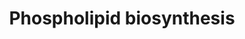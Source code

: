 ---
annotations:
- id: PW:0000354
  parent: classic metabolic pathway
  type: Pathway Ontology
  value: glycerophospholipid metabolic pathway
- id: PW:0000002
  parent: classic metabolic pathway
  type: Pathway Ontology
  value: classic metabolic pathway
- id: PW:0000010
  parent: classic metabolic pathway
  type: Pathway Ontology
  value: lipid metabolic pathway
authors:
- Linda24012000
- DeSl
description: This phospholipid biosynthesis shows a schematic overview of the major
  pathways for phospholipid biosynthesis in yeast. The mainphospholipid biosynthesis
  pathway included in this figure is;  phosphatidylcholine/phosphatidyl- ethanolamine
  (PC/PE) reacylation pathway. This figure shows the conversions and enzymatic reactions
  recquired for the PC/PE pathway.
last-edited: 2022-12-10
organisms:
- Saccharomyces cerevisiae
redirect_from:
- /index.php/Pathway:WP5201
- /instance/WP5201
- /instance/WP5201_r122220
revision: r122220
schema-jsonld:
- '@context': https://schema.org/
  '@id': https://wikipathways.github.io/pathways/WP5201.html
  '@type': Dataset
  creator:
    '@type': Organization
    name: WikiPathways
  description: This phospholipid biosynthesis shows a schematic overview of the major
    pathways for phospholipid biosynthesis in yeast. The mainphospholipid biosynthesis
    pathway included in this figure is;  phosphatidylcholine/phosphatidyl- ethanolamine
    (PC/PE) reacylation pathway. This figure shows the conversions and enzymatic reactions
    recquired for the PC/PE pathway.
  keywords:
  - ALE1
  - CDP-DAG
  - CDP-choline
  - CDP-ethanolamine(1−)
  - CDS1
  - CHO1
  - CL
  - CPT1
  - Choline
  - DAG
  - DHAP
  - DPP1
  - G3P
  - GIT1
  - GPC
  - GPCAT
  - GPE
  - GPT2
  - HNM1
  - LPA
  - LPC
  - LPE
  - LPP1
  - NTE1
  - PA
  - PAH1
  - PC
  - PE
  - PG
  - PI
  - PS
  - PSD1
  - PSD2
  - SCT1
  - choline-P
  license: CC0
  name: 'Phospholipid biosynthesis '
seo: CreativeWork
title: 'Phospholipid biosynthesis '
wpid: WP5201
---